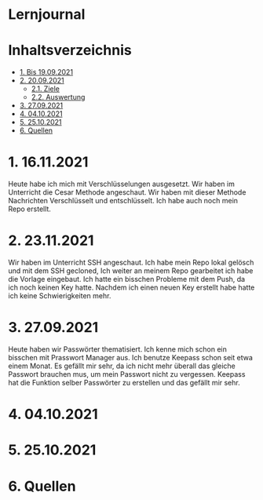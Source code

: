 # Lernjournal  <!-- omit in toc -->

# Inhaltsverzeichnis  <!-- omit in toc -->
- [1. Bis 19.09.2021](#1-bis-19092021)
- [2. 20.09.2021](#2-20092021)
  - [2.1. Ziele](#21-ziele)
  - [2.2. Auswertung](#22-auswertung)
- [3. 27.09.2021](#3-27092021)
- [4. 04.10.2021](#4-04102021)
- [5. 25.10.2021](#5-25102021)
- [6. Quellen](#6-quellen)

# 1. 16.11.2021
Heute habe ich mich mit Verschlüsselungen ausgesetzt. Wir haben im Unterricht die Cesar Methode angeschaut. Wir haben mit dieser Methode Nachrichten Verschlüsselt und entschlüsselt. Ich habe auch noch mein Repo erstellt. 

# 2. 23.11.2021
Wir haben im Unterricht SSH angeschaut. Ich habe mein Repo lokal gelösch und mit dem SSH gecloned,
Ich weiter an meinem Repo gearbeitet ich habe die Vorlage eingebaut. Ich hatte ein bisschen Probleme mit dem Push, da ich noch keinen Key hatte. Nachdem ich einen neuen Key erstellt habe hatte ich keine Schwierigkeiten mehr.

# 3. 27.09.2021
Heute haben wir Passwörter thematisiert. Ich kenne mich schon ein bisschen mit Prasswort Manager aus. Ich benutze Keepass schon seit etwa einem Monat. Es gefällt mir sehr, da ich nicht mehr überall das gleiche Passwort brauchen mus, um mein Passwort nicht zu vergessen. Keepass hat die Funktion selber Passwörter zu erstellen und das gefällt mir sehr. 

# 4. 04.10.2021

# 5. 25.10.2021



# 6. Quellen
